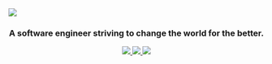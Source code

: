 <img src="https://drive.google.com/uc?export=view&id=1RacWpnky9b9n1mUlKMqXcsOOoZPI1B7l">

<h3 align="center">A software engineer striving to change the world for the better.</h3>

<p align="center">
  <a href="https://www.linkedin.com/in/elisabeth-wolden/" target="_blank">
    <img src="https://img.shields.io/static/v1?label=|&message=LinkedIn&color=a3a7ee&style=for-the-badge&logo=linkedin&logo-color=FFFFFF"/>
  </a>
  <a href="https://twitter.com/LisOnthewebs" target="_blank">
    <img src="https://img.shields.io/static/v1?label=|&message=Twitter&color=a3a7ee&style=for-the-badge&logo=twitter&logo-color=FFFFFF"/>
  </a>
  <a href="https://elisabethwolden.netlify.app/" target="_blank">
    <img src="https://img.shields.io/static/v1?label=|&message=Website&color=a3a7ee&style=for-the-badge&logo=netlify&logo-color=FFFFFF"/>
  </a>
<!--   <a href="#" target="_blank">
      <img src="https://img.shields.io/static/v1?label=|&message=ANGEL-LIST&color=a3a7ee&style=for-the-badge&logo=angellist&logo-color=FFFFFF"/>
  </a>
  <a href="#" target="_blank">
      <img src="https://img.shields.io/static/v1?label=|&message=RESUME&color=a3a7ee&style=flat-square&logo=netlify&logo-color=FFFFFF"/>
  </a> -->
</p>


<!-- 


- 🔭 I’m currently working on a **mental health app**

- 👨‍💻 Some of my projects are available at [https://elisabethwolden.netlify.app/](https://elisabethwolden.netlify.app/)

- 📫 How to reach me **Elisabeth.Wolden@gmail.com**

<h3 align="left">Connect with me:</h3>
<p align="left">
<a href="https://twitter.com/lisonthewebs" target="blank"><img align="center" src="https://raw.githubusercontent.com/rahuldkjain/github-profile-readme-generator/master/src/images/icons/Social/twitter.svg" alt="lisonthewebs" height="30" width="40" /></a>
<a href="https://linkedin.com/in/@elisabeth-wolden" target="blank"><img align="center" src="https://raw.githubusercontent.com/rahuldkjain/github-profile-readme-generator/master/src/images/icons/Social/linked-in-alt.svg" alt="@elisabeth-wolden" height="30" width="40" /></a>
</p>

<h3 align="left">Languages and Tools:</h3>
<p align="left"> <a href="https://www.w3schools.com/css/" target="_blank" rel="noreferrer"> <img src="https://raw.githubusercontent.com/devicons/devicon/master/icons/css3/css3-original-wordmark.svg" alt="css3" width="40" height="40"/> </a> <a href="https://www.figma.com/" target="_blank" rel="noreferrer"> <img src="https://www.vectorlogo.zone/logos/figma/figma-icon.svg" alt="figma" width="40" height="40"/> </a> <a href="https://git-scm.com/" target="_blank" rel="noreferrer"> <img src="https://www.vectorlogo.zone/logos/git-scm/git-scm-icon.svg" alt="git" width="40" height="40"/> </a> <a href="https://www.w3.org/html/" target="_blank" rel="noreferrer"> <img src="https://raw.githubusercontent.com/devicons/devicon/master/icons/html5/html5-original-wordmark.svg" alt="html5" width="40" height="40"/> </a> <a href="https://developer.mozilla.org/en-US/docs/Web/JavaScript" target="_blank" rel="noreferrer"> <img src="https://raw.githubusercontent.com/devicons/devicon/master/icons/javascript/javascript-original.svg" alt="javascript" width="40" height="40"/> </a> <a href="https://nodejs.org" target="_blank" rel="noreferrer"> <img src="https://raw.githubusercontent.com/devicons/devicon/master/icons/nodejs/nodejs-original-wordmark.svg" alt="nodejs" width="40" height="40"/> </a> <a href="https://reactjs.org/" target="_blank" rel="noreferrer"> <img src="https://raw.githubusercontent.com/devicons/devicon/master/icons/react/react-original-wordmark.svg" alt="react" width="40" height="40"/> </a> </p> -->
